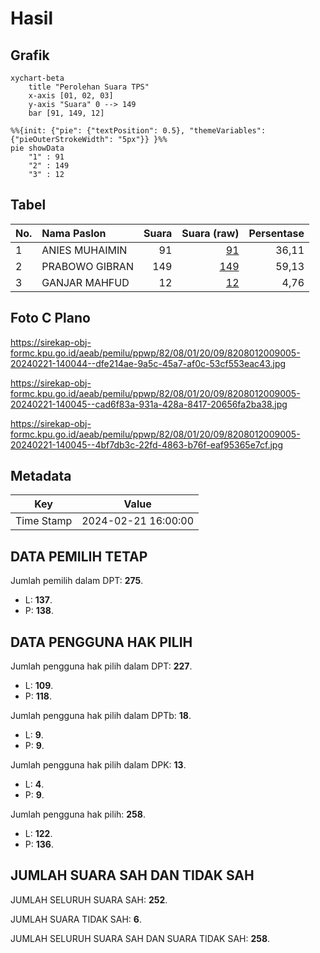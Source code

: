 # Hasil

## Grafik

```mermaid
xychart-beta
    title "Perolehan Suara TPS"
    x-axis [01, 02, 03]
    y-axis "Suara" 0 --> 149
    bar [91, 149, 12]
```

```mermaid
%%{init: {"pie": {"textPosition": 0.5}, "themeVariables": {"pieOuterStrokeWidth": "5px"}} }%%
pie showData
    "1" : 91
    "2" : 149
    "3" : 12
```

## Tabel

| No. | Nama Paslon    | Suara | Suara (raw) | Persentase |
|:--- |:-------------- | -----:| -----------:| ----------:|
| 1   | ANIES MUHAIMIN | 91    | [91][p-1]   | 36,11      |
| 2   | PRABOWO GIBRAN | 149   | [149][p-2]  | 59,13      |
| 3   | GANJAR MAHFUD  | 12    | [12][p-3]   | 4,76       |


[p-1]: https://github.com/gigit-pemilu/pemilu-2024-82-maluku-utara/blob/main/pilpres/hitung-suara/sub/82-maluku-utara/sub/08-pulau-taliabu/sub/01-taliabu-barat/sub/2009-wayo/sub/005-tps/sub/paslon-1.txt
[p-2]: https://github.com/gigit-pemilu/pemilu-2024-82-maluku-utara/blob/main/pilpres/hitung-suara/sub/82-maluku-utara/sub/08-pulau-taliabu/sub/01-taliabu-barat/sub/2009-wayo/sub/005-tps/sub/paslon-2.txt
[p-3]: https://github.com/gigit-pemilu/pemilu-2024-82-maluku-utara/blob/main/pilpres/hitung-suara/sub/82-maluku-utara/sub/08-pulau-taliabu/sub/01-taliabu-barat/sub/2009-wayo/sub/005-tps/sub/paslon-3.txt

## Foto C Plano

https://sirekap-obj-formc.kpu.go.id/aeab/pemilu/ppwp/82/08/01/20/09/8208012009005-20240221-140044--dfe214ae-9a5c-45a7-af0c-53cf553eac43.jpg

https://sirekap-obj-formc.kpu.go.id/aeab/pemilu/ppwp/82/08/01/20/09/8208012009005-20240221-140045--cad6f83a-931a-428a-8417-20656fa2ba38.jpg

https://sirekap-obj-formc.kpu.go.id/aeab/pemilu/ppwp/82/08/01/20/09/8208012009005-20240221-140045--4bf7db3c-22fd-4863-b76f-eaf95365e7cf.jpg


## Metadata

| Key        | Value               |
| ---------- | ------------------- |
| Time Stamp | 2024-02-21 16:00:00 |


## DATA PEMILIH TETAP

Jumlah pemilih dalam DPT: **275**.
 * L: **137**.
 * P: **138**.

## DATA PENGGUNA HAK PILIH

Jumlah pengguna hak pilih dalam DPT: **227**.
 * L: **109**.
 * P: **118**.

Jumlah pengguna hak pilih dalam DPTb: **18**.
 * L: **9**.
 * P: **9**.

Jumlah pengguna hak pilih dalam DPK: **13**.
 * L: **4**.
 * P: **9**.

Jumlah pengguna hak pilih: **258**.
 * L: **122**.
 * P: **136**.

## JUMLAH SUARA SAH DAN TIDAK SAH

JUMLAH SELURUH SUARA SAH: **252**.

JUMLAH SUARA TIDAK SAH: **6**.

JUMLAH SELURUH SUARA SAH DAN SUARA TIDAK SAH: **258**.


